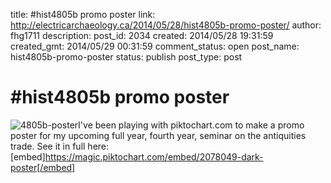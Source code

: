 title: #hist4805b promo poster
link: http://electricarchaeology.ca/2014/05/28/hist4805b-promo-poster/
author: fhg1711
description: 
post_id: 2034
created: 2014/05/28 19:31:59
created_gmt: 2014/05/29 00:31:59
comment_status: open
post_name: hist4805b-promo-poster
status: publish
post_type: post

# #hist4805b promo poster

![4805b-poster](https://electricarchaeologist.files.wordpress.com/2014/05/4805b-poster.png?w=219)I've been playing with piktochart.com to make a promo poster for my upcoming full year, fourth year, seminar on the antiquities trade. See it in full here: [embed]https://magic.piktochart.com/embed/2078049-dark-poster[/embed]